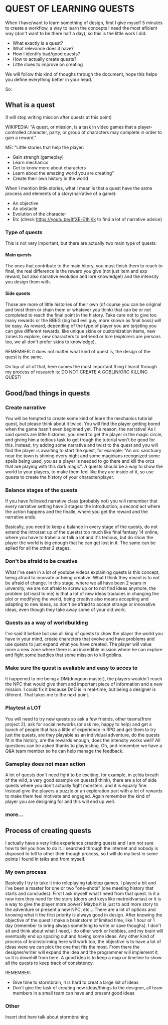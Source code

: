 # QUEST OF LEARNING QUESTS

When I have/want to learn something of design, first I give myself 5 minutes to create a workflow, a way to learn the concepts I need the most eficient way (don't want to be there half a day), so this is the little work I did:

- What exactly is a quest?
- What relevance does it have?
- How I identify bad/good quests?
- How to actually create quests?
- Little clues to improve on creating

We will follow this kind of thoughs through the document, hope this helps you define everything better in your head.

So:

## What is a quest 
(I will stop writing mission after quests at this point)

WIKIPEDIA: 
"A quest, or mission, is a task in video games that a player-controlled character, party, or group of characters may complete in order to gain a reward."

ME:
"Little stories that help the player:
- Gain strengh (gameplay)
- Learn mechanics
- Get to know more about characters
- Learn about the amazing world you are creating"
- Create their own history in the world

When I mention little stories, what I mean is that a quest have the same process and elements of a story(narrative of a game):

- An objective
- An obstacle
- Evolution of the character
- Etc (check https://youtu.be/8fXE-E1hjKk to find a lot of narrative advice)

### Type of quests
This is not very important, but there are actually two main type of quests:

#### Main quests
The ones that contribute to the main hitory, you must finish them to reach to final, the real difference is the reward you give (not just item and exp reward, but also narrative evolution and lore knowledge!) and the intensity you design them with.

#### Side quests
Those are more of little histories of their own (of course you can be original and twist them or chain them or whatever you think) that can be or not completed to reach the final point in the history. Take care not to give too many rewards or the BBEG (big bad evil guy, more known as final boss) will be easy. As reward, depending of the type of player you are tarjeting you can give different rewards, like unique skins or customization items, new zones to explore, new characters to befriend or lore (explorers are persons too, we all don't prefer skins to knowledge).

REMEMBER: It does not matter what kind of quest is, the design of the quest is the same.

On top of all of that, here comes the most important thing I learnt through my process of research is: DO NOT CREATE A GOBLIN/ORC KILLING QUEST!

## Good/bad things in quests

### Create narrative
You will be tempted to create some kind of learn the mechanics tutorial quest, but please think about it twice. You will find the player getting bored when the game hasn't even beginned yet. The reason, the narrative! As I said quests are little histories, you need to get the player in the magic circle, and giving him a tedious task to get trough the tutorial won't be good for this. Instead, try adding some narrative and twist to the quest and you will find the player is awaiting to start the quest, for example: "An orc sanctuary near the town is shining every night and some magicians recognized some spells being used, you as a player is needed to go there and kill the orcs that are playing with this dark magic". A quests should be a way to show the world to your players, to make them feel like they are inside of it, so use quests to create the history of your character/player. 

### Balance stages of the quests
If you have followed narrative class (probably not) you will remember that every narrative setting have 3 stages: the introduction, a second act where the action happens and the finalle, where you get the reward and the narrative ends.

Basically, you need to keep a balance in every stage of the quests, do not extend the intro(set up of the quests) too much like final fantasy 14 online, where you have to trabel a or talk a lot and it's tedious, but do show the player the world is big enough that he can get lost in it. The same can be aplied for all the other 2 stages. 

### Don't be afraid to be creative

What I've seen in a lot of youtube videos explaining quests is this concept, being afraid to innovate or being creative. What I think they meant is to not be afraid of change. In this stage, where we all have been 2 years in unversity, we are not afraid to screw up or to not find ideas anymore, the problem (at least to me) is that a lot of new ideas traduces in changing the plot or modifying the world, being creative also means accepting and adapting to new ideas, so don't be afraid to accept strange or innovative ideas, even though they take away some of your old work.

### Quests as a way of worldbuilding

I've said it before but use all king of quests to show the player the world you have in your mind, create characters that evolve and have problems and use quests to just expand what you have created. The player will value more a new zone where there is an incredible mission where he can explore and fight some baddies that some mission to kill goblins.

### Make sure the quest is avaliable and easy to acces to

It happened to me being a DM(dungeon master), the players wouldn't reach the NPC that would give them and important piece of information and a new mission. I could fix it because DnD is in real-time, but being a designer is diferent. That takes me to the next point.

### Playtest a LOT

You will need to try new quests so ask a few friends, other teams(from project 2), ask for social networks (or ask me, happy to help) and get a bunch of people that has a little of experience in RPG and get them to try just the quests, are they playable as an individual adventure, do the quests fit in the history, are the rewards enough, does the intensity works well? All questions can be asked thanks to playtesting. Oh, and remember we have a Q&A team member so he can help manage the feedback.

### Gameplay does not mean action

A lot of quests don't need fight to be exciting, for example, in zelda breath of the wild, a very good example on quests(I think), there are a lot of side quests where you don't actually fight monsters, and it is equally fine. Instead give the players a puzzle or an exploration part with a lot of rewards to make them feel motivate and engaged. Again remember the kind of player you are designing for and this will end up well.

### more...

## Process of creating quests

I actually have a very little experience creating quests and I am not sure how to tell you how to do it. I searched through the internet and nobody is disposed to tell to other their though process, so I will do my best in some points I found in talks and from myself.

### My own process

Basically I try to take it into roleplaying tabletop games. I played a bit and I've been a master for one or two "one-shots" (one meeting history that starts and concludes). First I ask myself what I need from that quest. Is it a new item they need for the story (doors and keys like metroidvanias) or it is a way to give the player more power? Maybe it is just to add more story to the adventure or present a new NPC, etc... There are a lot of options and knowing what it the first priority is always good in design. After knowing the objective of the quest I make a brainstorm of limited time, like 1 hour or 1 day (remember to bring always something to write or save thoughs). I don't sit and think about what I need, i do other work or hobbies, and my brain will eventually end up spacing out and having some ideas. Any other kind of process of brainstorming here will work too, the objective is to have a lot of ideas were we can pick the one that fits the most. From there the designer/writer will expand the idea and the programmer will implement it, so it is downhill from here. A good idea is to keep a map or timeline to show all the quests to keep track of consistency. 

REMEMBER:

- Give time to stormbrain, it is hard to creat a large list of ideas
- Don't give the task of creating new ideas/things to the designer, all team members in a small team can have and present good ideas

### Other 
Insert dnd here
talk about stormbraining
